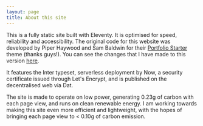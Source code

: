 ```yaml
---
layout: page
title: About this site
---
```


This is a fully static site built with Eleventy. It is optimised for speed, reliability and accessibility. The original code for this website was developed by Piper Haywood and Sam Baldwin for their [Portfolio Starter]() theme (thanks guys!). You can see the changes that I have made to this version [here]().

It features the Inter typeset, serverless deployment by Now, a security certificate issued through Let's Encrypt, and is published on the decentralised web via Dat.

The site is made to operate on low power, generating 0.23g of carbon with each page view, and runs on clean renewable energy. I am working towards making this site even more efficient and lightweight, with the hopes of bringing each page view to < 0.10g of carbon emission.
